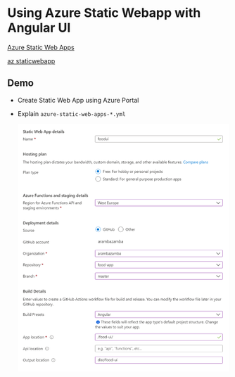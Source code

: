 # Using Azure Static Webapp with Angular UI

[Azure Static Web Apps](https://docs.microsoft.com/en-us/azure/static-web-apps/)

[az staticwebapp](https://docs.microsoft.com/en-us/cli/azure/staticwebapp?view=azure-cli-latest)

## Demo

- Create Static Web App using Azure Portal
- Explain `azure-static-web-apps-*.yml`

    ![static-wa.png](_images/static-wa.png)